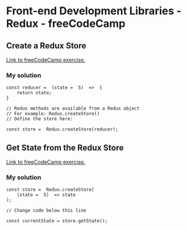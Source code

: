 # Front-end Development Libraries - Redux - freeCodeCamp

## Create a Redux Store

[Link to freeCodeCamp exercise.](https://www.freecodecamp.org/learn/front-end-libraries/redux/create-a-redux-store)

### My solution

```
const reducer =  (state =  5)  =>  {
	return state;
}

// Redux methods are available from a Redux object
// For example: Redux.createStore()
// Define the store here:

const store =  Redux.createStore(reducer);

```

## Get State from the Redux Store

[Link to freeCodeCamp exercise.](https://www.freecodecamp.org/learn/front-end-libraries/redux/get-state-from-the-redux-store)

### My solution

```
const store =  Redux.createStore(
	(state =  5)  => state
);

// Change code below this line

const currentState = store.getState();

```
